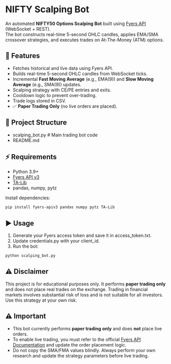 # NIFTY Scalping Bot

An automated **NIFTY50 Options Scalping Bot** built using [Fyers API](https://myapi.fyers.in/docs/) (WebSocket + REST).  
The bot constructs real-time 5-second OHLC candles, applies EMA/SMA crossover strategies, and executes trades on At-The-Money (ATM) options.

## 🚀 Features
- Fetches historical and live data using Fyers API.
- Builds real-time 5-second OHLC candles from WebSocket ticks.
- Incremental **Fast Moving Average** (e.g., EMA(9)) and **Slow Moving Average** (e.g., SMA(9)) updates. 
- Scalping strategy with CE/PE entries and exits.
- Cooldown logic to prevent over-trading.
- Trade logs stored in CSV.
- ✅ **Paper Trading Only** (no live orders are placed).

## 📂 Project Structure
- scalping_bot.py # Main trading bot code
- README.md

## ⚡ Requirements
- Python 3.9+
- [Fyers API v3](https://myapi.fyers.in/docs/)
- [TA-Lib](https://mrjbq7.github.io/ta-lib/)
- pandas, numpy, pytz

Install dependencies:
```bash
pip install fyers-apiv3 pandas numpy pytz TA-Lib
```

## ▶️ Usage
1. Generate your Fyers access token and save it in access_token.txt.
2. Update credentials.py with your client_id.
3. Run the bot:
```bash
python scalping_bot.py
```

## ⚠️ Disclaimer

This project is for educational purposes only.
It performs **paper trading only** and does not place real trades on the exchange.
Trading in financial markets involves substantial risk of loss and is not suitable for all investors.
Use this strategy at your own risk.

## ⚠️ Important
- This bot currently performs **paper trading only** and does **not** place live orders.  
- To enable live trading, you must refer to the official [Fyers API Documentation](https://myapi.fyers.in/docs/) and update the order placement logic.  
- Do not copy the SMA/FMA values blindly. Always perform your own research and update the strategy parameters before live trading.
